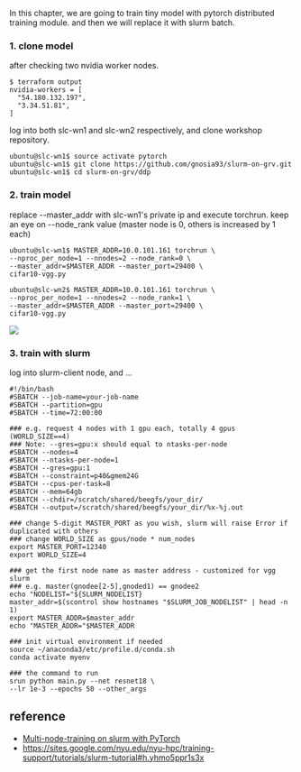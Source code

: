 In this chapter, we are going to train tiny model with pytorch distributed training module.
and then we will replace it with slurm batch.

### 1. clone model ###

after checking two nvidia worker nodes.
```
$ terraform output
nvidia-workers = [
  "54.180.132.197",
  "3.34.51.81",
]
```
log into both slc-wn1 and slc-wn2 respectively, and clone workshop repository. 
```
ubuntu@slc-wn1$ source activate pytorch
ubuntu@slc-wn1$ git clone https://github.com/gnosia93/slurm-on-grv.git
ubuntu@slc-wn1$ cd slurm-on-grv/ddp
```


### 2. train model ###
replace --master_addr with slc-wn1's private ip and execute torchrun. keep an eye on --node_rank value (master node is 0, others is increased by 1 each)
```
ubuntu@slc-wn1$ MASTER_ADDR=10.0.101.161 torchrun \
--nproc_per_node=1 --nnodes=2 --node_rank=0 \
--master_addr=$MASTER_ADDR --master_port=29400 \
cifar10-vgg.py

ubuntu@slc-wn2$ MASTER_ADDR=10.0.101.161 torchrun \
--nproc_per_node=1 --nnodes=2 --node_rank=1 \
--master_addr=$MASTER_ADDR --master_port=29400 \
cifar10-vgg.py
```
![](https://github.com/gnosia93/slurm-on-grv/blob/main/slurm/images/torchrun-1.png)



### 3. train with slurm ###
log into slurm-client node, and ...

```
#!/bin/bash
#SBATCH --job-name=your-job-name
#SBATCH --partition=gpu
#SBATCH --time=72:00:00

### e.g. request 4 nodes with 1 gpu each, totally 4 gpus (WORLD_SIZE==4)
### Note: --gres=gpu:x should equal to ntasks-per-node
#SBATCH --nodes=4
#SBATCH --ntasks-per-node=1
#SBATCH --gres=gpu:1
#SBATCH --constraint=p40&gmem24G
#SBATCH --cpus-per-task=8
#SBATCH --mem=64gb
#SBATCH --chdir=/scratch/shared/beegfs/your_dir/
#SBATCH --output=/scratch/shared/beegfs/your_dir/%x-%j.out

### change 5-digit MASTER_PORT as you wish, slurm will raise Error if duplicated with others
### change WORLD_SIZE as gpus/node * num_nodes
export MASTER_PORT=12340
export WORLD_SIZE=4

### get the first node name as master address - customized for vgg slurm
### e.g. master(gnodee[2-5],gnoded1) == gnodee2
echo "NODELIST="${SLURM_NODELIST}
master_addr=$(scontrol show hostnames "$SLURM_JOB_NODELIST" | head -n 1)
export MASTER_ADDR=$master_addr
echo "MASTER_ADDR="$MASTER_ADDR

### init virtual environment if needed
source ~/anaconda3/etc/profile.d/conda.sh
conda activate myenv

### the command to run
srun python main.py --net resnet18 \
--lr 1e-3 --epochs 50 --other_args
```

## reference ##

* [Multi-node-training on slurm with PyTorch](https://gist.github.com/TengdaHan/1dd10d335c7ca6f13810fff41e809904)
* https://sites.google.com/nyu.edu/nyu-hpc/training-support/tutorials/slurm-tutorial#h.yhmo5ppr1s3x

